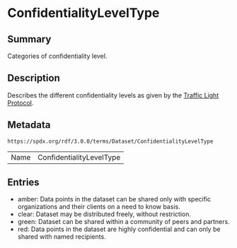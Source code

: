 <!-- Automatically generated by spec-parser v2.3.0 on 2024-07-29T18:25:30.305944+00:00 -->
<!-- SPDX-License-Identifier: Community-Spec-1.0 -->

# ConfidentialityLevelType

## Summary

Categories of confidentiality level.


## Description

Describes the different confidentiality levels as given by the
[Traffic Light Protocol](https://en.wikipedia.org/wiki/Traffic_Light_Protocol).


## Metadata

`https://spdx.org/rdf/3.0.0/terms/Dataset/ConfidentialityLevelType`


| | |
|---|---|
| Name | ConfidentialityLevelType |




## Entries

- amber: Data points in the dataset can be shared only with specific organizations and their clients on a need to know basis.
- clear: Dataset may be distributed freely, without restriction.
- green: Dataset can be shared within a community of peers and partners.
- red: Data points in the dataset are highly confidential and can only be shared with named recipients.

